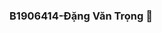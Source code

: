 ### B1906414-Đặng Văn Trọng 👋

<!DOCTYPE html>
<html>
<head>
    <meta charset="UTF-8">
    <title>WEB STORE</title>
    <style>
        
        *{
            margin: 0;
            padding: 0;
            box-sizing: border-box;
        }
        .dau{
            margin-top: 0px;
            background:paleturquoise ;
            background-image: linear-gradient(paleturquoise,deepskyblue);
            width: 100%;
            height: 150px;
        }
        .cuoi{
            position: absolute;
            margin-top: 28%;
            background:paleturquoise ;
            width: 100%;
            height: 200px;
            
        }
        .cuoi p{
            position: absolute;
            bottom: 50px;
            left: 150px;
            font-size: 20px;
            font-weight:600;
            line-height: 40px;
        }
        .dau a{
            font-size: 17ex;
            padding-left: 10ex;
            color:red;
            text-shadow: 3px 3px gray;
        }
        .cod-pages {
            position:absolute;
            top: 50px;
            left: 50px;
        }
        .cod-pages a{
            color: black;
            font-size: 3ex;
        }
        .cod-pages a:hover{
            background:darkgrey;
        }
        #pan {
            position:absolute;
            text-align: justify;
            top: 35%;
            right: 90px;
            height: 10ex;
            width: 50%;
            font-size: 4ex;
        }
        #can {
            position:absolute;
            top: 80%;
            margin-left: 55%;
        }

        #san {
            position:absolute;
            text-align: justify;
            top: 95%;
            left: 20px;
            height: 10ex;
            width: 50%;
            font-size: 3ex;
        }
        
    </style>
</head>
<body style="background-color:lightblue;">
    <div class="dau">
        <a> Web honda <a>
    </div>
    <div class="cod-pages">
        <a href="">HOME |</a>
        <a href="">USE |</a>
        <a href="">DANG KY</a>
    </div>
    <br>
    <div>
        <img src="https://anh.24h.com.vn/upload/4-2017/images/2017-11-17/1510912965-55-giap-tet-xe-may-dua-nhau-khoe-sac-moi-tai-thi-truong-viet-mau-moi1-1510887118-width660height411.jpg" height="30%" width="30%">
    </div>
    <br>
    <div id="pan">
        Điện toán đám mây ( Cloud Computing ) hay còn gọi là điện toán máy chủ ảo cung cấp các công nghệ, 
        tài nguyên máy tính liên kết với mạng Internet. Với mô hình điện toán đám mây, người dùng sẽ được 
        tiếp cận các tài nguyên từ công nghệ, năng lượng điện toán, lưu trữ cơ sở dữ liệu đến từ những nhà 
        cung cấp dịch vụ đám mây.
    </div>
    <div id="can">
        <img src="https://tuandc.com/wp-content/uploads/2017/04/hosting-la-gi.jpg"height="85%" width="85%">
    </div>
    <div id="san">
        Hosting hay Web hosting là không gian lưu trữ được chia nhỏ từ server giúp bạn đăng tải dữ liệu,
        xuất bản website, hoặc ứng dụng trên internet. Khi sử dụng hệ thống hosting, bạn đặt lên server 
        (hay còn gọi là máy chủ) của nhà cung cấp các tệp dữ liệu cần thiết để website hay ứng dụng online 
        của bạn chạy được. Hãy cùng Mắt Bão tìm hiểu thêm các thông tin cần thiết khác về hosting là gì nhé!
   
</body>
</html>
